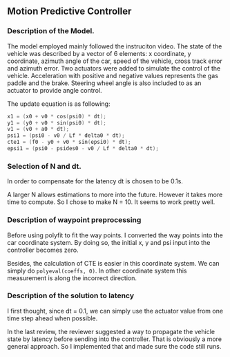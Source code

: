 ## Motion Predictive Controller

### Description of the Model.

The model employed mainly followed the instruciton video. The state of the vehicle was described by a vector of 6 elements: x coordinate, y coordinate, azimuth angle of the car, speed of the vehicle, cross track error and azimuth error. Two actuators were added to simulate the control of the vehicle. Acceleration with positive and negative values represents the gas paddle and the brake. Steering wheel angle is also included to as an actuator to provide angle control.

The update equation is as following:

```c++
x1 = (x0 + v0 * cos(psi0) * dt); 
y1 = (y0 + v0 * sin(psi0) * dt);
v1 = (v0 + a0 * dt);
psi1 = (psi0 - v0 / Lf * delta0 * dt); 
cte1 = (f0 - y0 + v0 * sin(epsi0) * dt);
epsi1 = (psi0 - psides0 - v0 / Lf * delta0 * dt);
```



### Selection of N and dt.

In order to compensate for the latency dt is chosen to be 0.1s.

A larger N allows estimations to more into the future. However it takes more time to compute. So I chose to make N = 10. It seems to work pretty well.

### Description of waypoint preprocessing

Before using polyfit to fit the way points. I converted the way points into the car coordinate system. By doing so, the initial x, y and psi input into the controller becomes zero. 

Besides, the calculation of CTE is easier in this coordinate system. We can simply do ```polyeval(coeffs, 0)```. In other coordinate system this measurement is along the incorrect direction.

### Description of the solution to latency

I first thought, since dt = 0.1, we can simply use the actuator value from one time step ahead when possible. 

In the last review, the reviewer suggested a way to propagate the vehicle state by latency before sending into the controller. That is obviously a more general approach. So I implemented that and made sure the code still runs.

